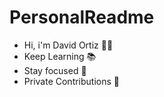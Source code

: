 # PersonalReadme
- Hi, i'm David Ortiz 🙋‍♂️
- Keep Learning 📚
- Stay focused 🎯
- Private Contributions 🔐
